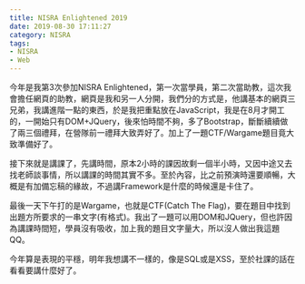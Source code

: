 ```yaml
---
title: NISRA Enlightened 2019
date: 2019-08-30 17:11:27
category: NISRA
tags:
- NISRA
- Web
---
```

今年是我第3次參加NISRA Enlightened，第一次當學員，第二次當助教，這次我會擔任網頁的助教，網頁是我和另一人分開，我們分的方式是，他講基本的網頁三兄弟，我講進階一點的東西，於是我把重點放在JavaScript，我是在8月才開工的，一開始只有DOM+JQuery，後來怕時間不夠，多了Bootstrap，斷斷續續做了兩三個禮拜，在營隊前一禮拜大致弄好了。加上了一題CTF/Wargame題目竟大致準備好了。

接下來就是講課了，先講時間，原本2小時的課因故剩一個半小時，又因中途又去找老師談事情，所以講課的時間其實不多。至於內容，比之前預演時還要順暢，大概是有加備忘稿的緣故，不過講Framework是什麼的時候還是卡住了。

最後一天下午打的是Wargame，也就是CTF(Catch The Flag)，要在題目中找到出題方所要求的一串文字(有格式)。我出了一題可以用DOM和JQuery，但也許因為講課時間短，學員沒有吸收，加上我的題目文字量大，所以沒人做出我這題QQ。

今年算是表現的平穩，明年我想講不一樣的，像是SQL或是XSS，至於社課的話在看看要講什麼好了。